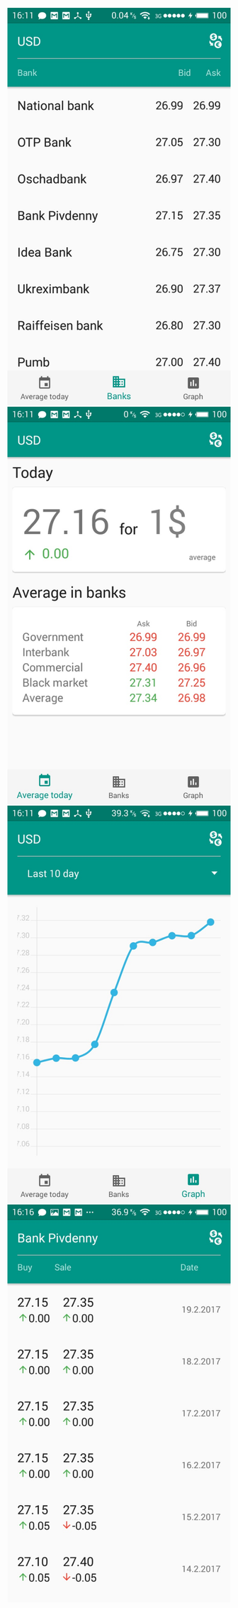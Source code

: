 ![alt tag](https://github.com/androks/Rate/blob/master/S70219-161107.jpg)
![alt tag](https://github.com/androks/Rate/blob/master/S70219-161120.jpg)
![alt tag](https://github.com/androks/Rate/blob/master/S70219-161128.jpg)
![alt tag](https://github.com/androks/Rate/blob/master/S70219-161649.jpg)
